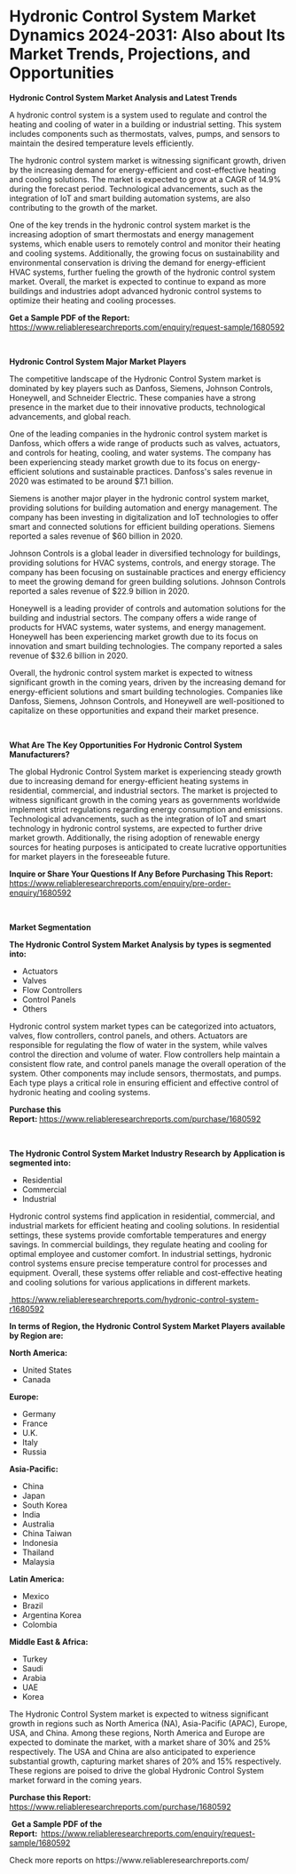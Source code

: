 <p><h1>Hydronic Control System Market Dynamics 2024-2031: Also about Its Market Trends, Projections, and Opportunities</h1></p><p><strong>Hydronic Control System Market Analysis and Latest Trends</strong></p>
<p><p>A hydronic control system is a system used to regulate and control the heating and cooling of water in a building or industrial setting. This system includes components such as thermostats, valves, pumps, and sensors to maintain the desired temperature levels efficiently. </p><p>The hydronic control system market is witnessing significant growth, driven by the increasing demand for energy-efficient and cost-effective heating and cooling solutions. The market is expected to grow at a CAGR of 14.9% during the forecast period. Technological advancements, such as the integration of IoT and smart building automation systems, are also contributing to the growth of the market.</p><p>One of the key trends in the hydronic control system market is the increasing adoption of smart thermostats and energy management systems, which enable users to remotely control and monitor their heating and cooling systems. Additionally, the growing focus on sustainability and environmental conservation is driving the demand for energy-efficient HVAC systems, further fueling the growth of the hydronic control system market. Overall, the market is expected to continue to expand as more buildings and industries adopt advanced hydronic control systems to optimize their heating and cooling processes.</p></p>
<p><strong>Get a Sample PDF of the Report:&nbsp;</strong> <a href="https://www.reliableresearchreports.com/enquiry/request-sample/1680592">https://www.reliableresearchreports.com/enquiry/request-sample/1680592</a></p>
<p>&nbsp;</p>
<p><strong>Hydronic Control System Major Market Players</strong></p>
<p><p>The competitive landscape of the Hydronic Control System market is dominated by key players such as Danfoss, Siemens, Johnson Controls, Honeywell, and Schneider Electric. These companies have a strong presence in the market due to their innovative products, technological advancements, and global reach.</p><p>One of the leading companies in the hydronic control system market is Danfoss, which offers a wide range of products such as valves, actuators, and controls for heating, cooling, and water systems. The company has been experiencing steady market growth due to its focus on energy-efficient solutions and sustainable practices. Danfoss's sales revenue in 2020 was estimated to be around $7.1 billion.</p><p>Siemens is another major player in the hydronic control system market, providing solutions for building automation and energy management. The company has been investing in digitalization and IoT technologies to offer smart and connected solutions for efficient building operations. Siemens reported a sales revenue of $60 billion in 2020.</p><p>Johnson Controls is a global leader in diversified technology for buildings, providing solutions for HVAC systems, controls, and energy storage. The company has been focusing on sustainable practices and energy efficiency to meet the growing demand for green building solutions. Johnson Controls reported a sales revenue of $22.9 billion in 2020.</p><p>Honeywell is a leading provider of controls and automation solutions for the building and industrial sectors. The company offers a wide range of products for HVAC systems, water systems, and energy management. Honeywell has been experiencing market growth due to its focus on innovation and smart building technologies. The company reported a sales revenue of $32.6 billion in 2020.</p><p>Overall, the hydronic control system market is expected to witness significant growth in the coming years, driven by the increasing demand for energy-efficient solutions and smart building technologies. Companies like Danfoss, Siemens, Johnson Controls, and Honeywell are well-positioned to capitalize on these opportunities and expand their market presence.</p></p>
<p>&nbsp;</p>
<p><strong>What Are The Key Opportunities For Hydronic Control System Manufacturers?</strong></p>
<p><p>The global Hydronic Control System market is experiencing steady growth due to increasing demand for energy-efficient heating systems in residential, commercial, and industrial sectors. The market is projected to witness significant growth in the coming years as governments worldwide implement strict regulations regarding energy consumption and emissions. Technological advancements, such as the integration of IoT and smart technology in hydronic control systems, are expected to further drive market growth. Additionally, the rising adoption of renewable energy sources for heating purposes is anticipated to create lucrative opportunities for market players in the foreseeable future.</p></p>
<p><strong>Inquire or Share Your Questions If Any Before Purchasing This Report:</strong> <a href="https://www.reliableresearchreports.com/enquiry/pre-order-enquiry/1680592">https://www.reliableresearchreports.com/enquiry/pre-order-enquiry/1680592</a></p>
<p>&nbsp;</p>
<p><strong>Market Segmentation</strong></p>
<p><strong>The Hydronic Control System Market Analysis by types is segmented into:</strong></p>
<p><ul><li>Actuators</li><li>Valves</li><li>Flow Controllers</li><li>Control Panels</li><li>Others</li></ul></p>
<p><p>Hydronic control system market types can be categorized into actuators, valves, flow controllers, control panels, and others. Actuators are responsible for regulating the flow of water in the system, while valves control the direction and volume of water. Flow controllers help maintain a consistent flow rate, and control panels manage the overall operation of the system. Other components may include sensors, thermostats, and pumps. Each type plays a critical role in ensuring efficient and effective control of hydronic heating and cooling systems.</p></p>
<p><strong>Purchase this Report:&nbsp;</strong><a href="https://www.reliableresearchreports.com/purchase/1680592">https://www.reliableresearchreports.com/purchase/1680592</a></p>
<p>&nbsp;</p>
<p><strong>The Hydronic Control System Market Industry Research by Application is segmented into:</strong></p>
<p><ul><li>Residential</li><li>Commercial</li><li>Industrial</li></ul></p>
<p><p>Hydronic control systems find application in residential, commercial, and industrial markets for efficient heating and cooling solutions. In residential settings, these systems provide comfortable temperatures and energy savings. In commercial buildings, they regulate heating and cooling for optimal employee and customer comfort. In industrial settings, hydronic control systems ensure precise temperature control for processes and equipment. Overall, these systems offer reliable and cost-effective heating and cooling solutions for various applications in different markets.</p></p>
<p><a href="https://www.reliableresearchreports.com/hydronic-control-system-r1680592">&nbsp;https://www.reliableresearchreports.com/hydronic-control-system-r1680592</a></p>
<p><strong>In terms of Region, the Hydronic Control System Market Players available by Region are:</strong></p>
<p>
    <p> <strong> North America: </strong>
        <ul>
            <li>United States</li>
            <li>Canada</li>
        </ul>
        </p> 
    <p> <strong> Europe: </strong>
        <ul>
            <li>Germany</li>
            <li>France</li>
            <li>U.K.</li>
            <li>Italy</li>
            <li>Russia</li>
        </ul>
        </p> 
    <p> <strong> Asia-Pacific: </strong>
        <ul>
            <li>China</li>
            <li>Japan</li>
            <li>South Korea</li>
            <li>India</li>
            <li>Australia</li>
            <li>China Taiwan</li>
            <li>Indonesia</li>
            <li>Thailand</li>
            <li>Malaysia</li>
        </ul>
        </p> 
    <p> <strong> Latin America: </strong>
        <ul>
            <li>Mexico</li>
            <li>Brazil</li>
            <li>Argentina Korea</li>
            <li>Colombia</li>
        </ul>
        </p> 
    <p> <strong> Middle East & Africa: </strong>
        <ul>
            <li>Turkey</li>
            <li>Saudi</li>
            <li>Arabia</li>
            <li>UAE</li>
            <li>Korea</li>
        </ul>
    </p>
    </p>
<p><p>The Hydronic Control System market is expected to witness significant growth in regions such as North America (NA), Asia-Pacific (APAC), Europe, USA, and China. Among these regions, North America and Europe are expected to dominate the market, with a market share of 30% and 25% respectively. The USA and China are also anticipated to experience substantial growth, capturing market shares of 20% and 15% respectively. These regions are poised to drive the global Hydronic Control System market forward in the coming years.</p></p>
<p><strong>Purchase this Report: </strong><a href="https://www.reliableresearchreports.com/purchase/1680592">https://www.reliableresearchreports.com/purchase/1680592</a></p>
<p>&nbsp;<strong>Get a Sample PDF of the Report:&nbsp;&nbsp;</strong><a href="https://www.reliableresearchreports.com/enquiry/request-sample/1680592">https://www.reliableresearchreports.com/enquiry/request-sample/1680592</a></p>
<p><strong></strong></p>
<p>Check more reports on https://www.reliableresearchreports.com/</p>